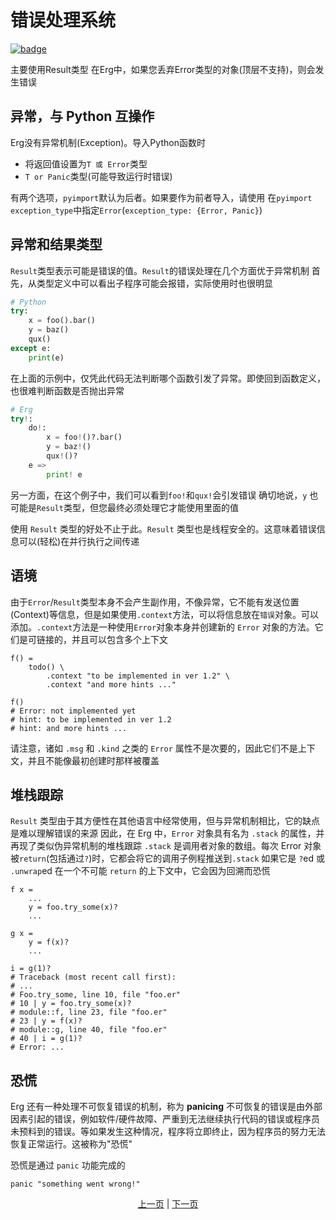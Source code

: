 # 错误处理系统

[![badge](https://img.shields.io/endpoint.svg?url=https%3A%2F%2Fgezf7g7pd5.execute-api.ap-northeast-1.amazonaws.com%2Fdefault%2Fsource_up_to_date%3Fowner%3Derg-lang%26repos%3Derg%26ref%3Dmain%26path%3Ddoc/EN/syntax/32_error_handling.md%26commit_hash%3Dffb5f0e6885f17e4c28cc3046e10a90a0b102009)](https://gezf7g7pd5.execute-api.ap-northeast-1.amazonaws.com/default/source_up_to_date?owner=erg-lang&repos=erg&ref=main&path=doc/EN/syntax/32_error_handling.md&commit_hash=ffb5f0e6885f17e4c28cc3046e10a90a0b102009)

主要使用Result类型
在Erg中，如果您丢弃Error类型的对象(顶层不支持)，则会发生错误

## 异常，与 Python 互操作

Erg没有异常机制(Exception)。导入Python函数时

* 将返回值设置为`T 或 Error`类型
* `T or Panic`类型(可能导致运行时错误)

有两个选项，`pyimport`默认为后者。如果要作为前者导入，请使用
在`pyimport` `exception_type`中指定`Error`(`exception_type: {Error, Panic}`)

## 异常和结果类型

`Result`类型表示可能是错误的值。`Result`的错误处理在几个方面优于异常机制
首先，从类型定义中可以看出子程序可能会报错，实际使用时也很明显

```python
# Python
try:
    x = foo().bar()
    y = baz()
    qux()
except e:
    print(e)
```

在上面的示例中，仅凭此代码无法判断哪个函数引发了异常。即使回到函数定义，也很难判断函数是否抛出异常

```python
# Erg
try!:
    do!:
        x = foo!()?.bar()
        y = baz!()
        qux!()?
    e =>
        print! e
```

另一方面，在这个例子中，我们可以看到`foo!`和`qux!`会引发错误
确切地说，`y` 也可能是`Result`类型，但您最终必须处理它才能使用里面的值

使用 `Result` 类型的好处不止于此。`Result` 类型也是线程安全的。这意味着错误信息可以(轻松)在并行执行之间传递

## 语境

由于`Error`/`Result`类型本身不会产生副作用，不像异常，它不能有发送位置(Context)等信息，但是如果使用`.context`方法，可以将信息放在`错误`对象。可以添加。`.context`方法是一种使用`Error`对象本身并创建新的 `Error` 对象的方法。它们是可链接的，并且可以包含多个上下文

```python,checker_ignore
f() =
    todo() \
        .context "to be implemented in ver 1.2" \
        .context "and more hints ..."

f()
# Error: not implemented yet
# hint: to be implemented in ver 1.2
# hint: and more hints ...
```

请注意，诸如 `.msg` 和 `.kind` 之类的 `Error` 属性不是次要的，因此它们不是上下文，并且不能像最初创建时那样被覆盖

## 堆栈跟踪

`Result` 类型由于其方便性在其他语言中经常使用，但与异常机制相比，它的缺点是难以理解错误的来源
因此，在 Erg 中，`Error` 对象具有名为 `.stack` 的属性，并再现了类似伪异常机制的堆栈跟踪
`.stack` 是调用者对象的数组。每次 Error 对象被`return`(包括通过`?`)时，它都会将它的调用子例程推送到`.stack`
如果它是 `?`ed 或 `.unwrap`ed 在一个不可能 `return` 的上下文中，它会因为回溯而恐慌

```python,checker_ignore
f x =
    ...
    y = foo.try_some(x)?
    ...

g x =
    y = f(x)?
    ...

i = g(1)?
# Traceback (most recent call first):
# ...
# Foo.try_some, line 10, file "foo.er"
# 10 | y = foo.try_some(x)?
# module::f, line 23, file "foo.er"
# 23 | y = f(x)?
# module::g, line 40, file "foo.er"
# 40 | i = g(1)?
# Error: ...
```

## 恐慌

Erg 还有一种处理不可恢复错误的机制，称为 __panicing__
不可恢复的错误是由外部因素引起的错误，例如软件/硬件故障、严重到无法继续执行代码的错误或程序员未预料到的错误。等如果发生这种情况，程序将立即终止，因为程序员的努力无法恢复正常运行。这被称为"恐慌"

恐慌是通过 `panic` 功能完成的

```python,checker_ignore
panic "something went wrong!"
```

<p align='center'>
    <a href='./31_decorator.md'>上一页</a> | <a href='./33_pipeline.md'>下一页</a>
</p>
